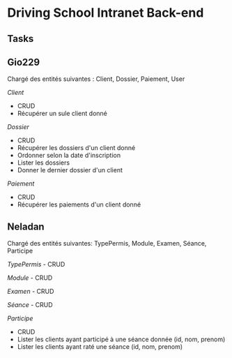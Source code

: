 # Driving School Intranet Back-end

## Tasks

## Gio229

Chargé des entités suivantes : Client, Dossier, Paiement, User

*Client*
 - CRUD
 - Récupérer un sule client donné 

 *Dossier*
- CRUD
- Récupérer les dossiers d'un client donné
 - Ordonner selon la date d'inscription
- Lister les dossiers 
 - Donner le dernier dossier d'un client

 *Paiement* 
 - CRUD
 - Récupérer les paiements d'un client donné



## Neladan

 Chargé des entités suivantes: TypePermis, Module, Examen, Séance, Participe

*TypePermis*
    - CRUD

*Module*
    - CRUD

 *Examen*
    - CRUD

 *Séance*
    - CRUD

 *Participe*  
 - CRUD
 - Lister les clients ayant participé à une séance donnée (id, nom, prenom)
 - Lister les clients ayant raté une séance (id, nom, prenom)

